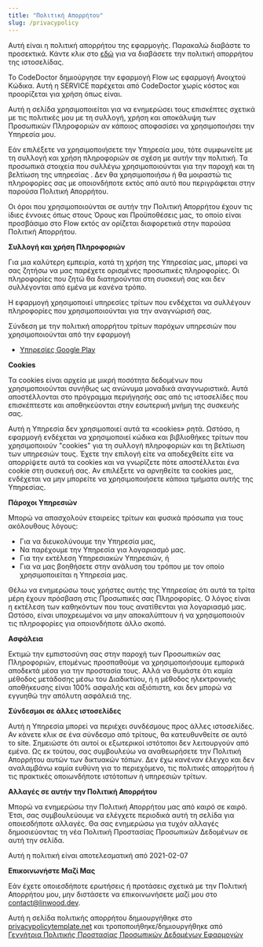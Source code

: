 ```yaml
---
title: "Πολιτική Απορρήτου"
slug: /privacypolicy
---
```


Αυτή είναι η πολιτική απορρήτου της εφαρμογής. Παρακαλώ διαβάστε το προσεκτικά. Κάντε κλικ στο [εδώ](https://go.linwood.dev/privacypolicy) για να διαβάσετε την πολιτική απορρήτου της ιστοσελίδας.

Το CodeDoctor δημιούργησε την εφαρμογή Flow ως εφαρμογή Ανοιχτού Κώδικα. Αυτή η SERVICE παρέχεται από CodeDoctor χωρίς κόστος και προορίζεται για χρήση όπως είναι.

Αυτή η σελίδα χρησιμοποιείται για να ενημερώσει τους επισκέπτες σχετικά με τις πολιτικές μου με τη συλλογή, χρήση και αποκάλυψη των Προσωπικών Πληροφοριών αν κάποιος αποφασίσει να χρησιμοποιήσει την Υπηρεσία μου.

Εάν επιλέξετε να χρησιμοποιήσετε την Υπηρεσία μου, τότε συμφωνείτε με τη συλλογή και χρήση πληροφοριών σε σχέση με αυτήν την πολιτική. Τα προσωπικά στοιχεία που συλλέγω χρησιμοποιούνται για την παροχή και τη βελτίωση της υπηρεσίας . Δεν θα χρησιμοποιήσω ή θα μοιραστώ τις πληροφορίες σας με οποιονδήποτε εκτός από αυτό που περιγράφεται στην παρούσα Πολιτική Απορρήτου.

Οι όροι που χρησιμοποιούνται σε αυτήν την Πολιτική Απορρήτου έχουν τις ίδιες έννοιες όπως στους Όρους και Προϋποθέσεις μας, το οποίο είναι προσβάσιμο στο Flow εκτός αν ορίζεται διαφορετικά στην παρούσα Πολιτική Απορρήτου.

**Συλλογή και χρήση Πληροφοριών**

Για μια καλύτερη εμπειρία, κατά τη χρήση της Υπηρεσίας μας, μπορεί να σας ζητήσω να μας παρέχετε ορισμένες προσωπικές πληροφορίες. Οι πληροφορίες που ζητώ θα διατηρούνται στη συσκευή σας και δεν συλλέγονται από εμένα με κανένα τρόπο.

Η εφαρμογή χρησιμοποιεί υπηρεσίες τρίτων που ενδέχεται να συλλέγουν πληροφορίες που χρησιμοποιούνται για την αναγνώρισή σας.

Σύνδεση με την πολιτική απορρήτου τρίτων παρόχων υπηρεσιών που χρησιμοποιούνται από την εφαρμογή

* [Υπηρεσίες Google Play](https://www.google.com/policies/privacy/)

**Cookies**

Τα cookies είναι αρχεία με μικρή ποσότητα δεδομένων που χρησιμοποιούνται συνήθως ως ανώνυμα μοναδικά αναγνωριστικά. Αυτά αποστέλλονται στο πρόγραμμα περιήγησής σας από τις ιστοσελίδες που επισκέπτεστε και αποθηκεύονται στην εσωτερική μνήμη της συσκευής σας.

Αυτή η Υπηρεσία δεν χρησιμοποιεί αυτά τα «cookies» ρητά. Ωστόσο, η εφαρμογή ενδέχεται να χρησιμοποιεί κώδικα και βιβλιοθήκες τρίτων που χρησιμοποιούν "cookies" για τη συλλογή πληροφοριών και τη βελτίωση των υπηρεσιών τους. Έχετε την επιλογή είτε να αποδεχθείτε είτε να απορρίψετε αυτά τα cookies και να γνωρίζετε πότε αποστέλλεται ένα cookie στη συσκευή σας. Αν επιλέξετε να αρνηθείτε τα cookies μας, ενδέχεται να μην μπορείτε να χρησιμοποιήσετε κάποια τμήματα αυτής της Υπηρεσίας.

**Πάροχοι Υπηρεσιών**

Μπορώ να απασχολούν εταιρείες τρίτων και φυσικά πρόσωπα για τους ακόλουθους λόγους:

* Για να διευκολύνουμε την Υπηρεσία μας,
* Να παρέχουμε την Υπηρεσία για λογαριασμό μας.
* Για την εκτέλεση Υπηρεσιακών Υπηρεσιών, ή
* Για να μας βοηθήσετε στην ανάλυση του τρόπου με τον οποίο χρησιμοποιείται η Υπηρεσία μας.

Θέλω να ενημερώσω τους χρήστες αυτής της Υπηρεσίας ότι αυτά τα τρίτα μέρη έχουν πρόσβαση στις Προσωπικές σας Πληροφορίες. Ο λόγος είναι η εκτέλεση των καθηκόντων που τους ανατίθενται για λογαριασμό μας. Ωστόσο, είναι υποχρεωμένοι να μην αποκαλύπτουν ή να χρησιμοποιούν τις πληροφορίες για οποιονδήποτε άλλο σκοπό.

**Ασφάλεια**

Εκτιμώ την εμπιστοσύνη σας στην παροχή των Προσωπικών σας Πληροφοριών, επομένως προσπαθούμε να χρησιμοποιήσουμε εμπορικά αποδεκτά μέσα για την προστασία τους. Αλλά να θυμάστε ότι καμία μέθοδος μετάδοσης μέσω του Διαδικτύου, ή η μέθοδος ηλεκτρονικής αποθήκευσης είναι 100% ασφαλής και αξιόπιστη, και δεν μπορώ να εγγυηθώ την απόλυτη ασφάλειά της.

**Σύνδεσμοι σε άλλες ιστοσελίδες**

Αυτή η Υπηρεσία μπορεί να περιέχει συνδέσμους προς άλλες ιστοσελίδες. Αν κάνετε κλικ σε ένα σύνδεσμο από τρίτους, θα κατευθυνθείτε σε αυτό το site. Σημειώστε ότι αυτοί οι εξωτερικοί ιστότοποι δεν λειτουργούν από εμένα. Ως εκ τούτου, σας συμβουλεύω να αναθεωρήσετε την Πολιτική Απορρήτου αυτών των δικτυακών τόπων. Δεν έχω κανέναν έλεγχο και δεν αναλαμβάνω καμία ευθύνη για το περιεχόμενο, τις πολιτικές απορρήτου ή τις πρακτικές οποιωνδήποτε ιστότοπων ή υπηρεσιών τρίτων.

**Αλλαγές σε αυτήν την Πολιτική Απορρήτου**

Μπορώ να ενημερώσω την Πολιτική Απορρήτου μας από καιρό σε καιρό. Έτσι, σας συμβουλεύουμε να ελέγχετε περιοδικά αυτή τη σελίδα για οποιεσδήποτε αλλαγές. Θα σας ενημερώσω για τυχόν αλλαγές δημοσιεύοντας τη νέα Πολιτική Προστασίας Προσωπικών Δεδομένων σε αυτή την σελίδα.

Αυτή η πολιτική είναι αποτελεσματική από 2021-02-07

**Επικοινωνήστε Μαζί Μας**

Εάν έχετε οποιεσδήποτε ερωτήσεις ή προτάσεις σχετικά με την Πολιτική Απορρήτου μου, μην διστάσετε να επικοινωνήσετε μαζί μου στο contact@linwood.dev.

Αυτή η σελίδα πολιτικής απορρήτου δημιουργήθηκε στο [privacypolicytemplate.net](https://privacypolicytemplate.net) και τροποποιήθηκε/δημιουργήθηκε από [Γεννήτρια Πολιτικής Προστασίας Προσωπικών Δεδομένων Εφαρμογών](https://app-privacy-policy-generator.nisrulz.com/)
